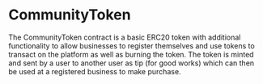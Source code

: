 # CommunityToken
The CommunityToken contract is a basic ERC20 token with additional functionality to allow businesses to register themselves and use tokens to transact on the platform as well as burning the token. The token is minted and sent by a user to another user as tip (for good works) which can then be used at a registered business to make purchase.

